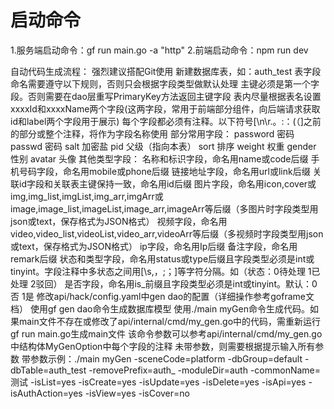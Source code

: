 # 启动命令

1.服务端启动命令：gf run main.go -a "http"
2.前端启动命令：npm run dev

自动代码生成流程：
    强烈建议搭配Git使用
    新建数据库表，如：auth_test
        表字段命名需要遵守以下规则，否则只会根据字段类型做默认处理
        主键必须是第一个字段。否则需要在dao层重写PrimaryKey方法返回主键字段
        表内尽量根据表名设置xxxxId和xxxxName两个字段(这两字段，常用于前端部分组件，向后端请求获取id和label两个字段用于展示)
        每个字段都必须有注释。以下符号[\n\r.。:：(（]之前的部分或整个注释，将作为字段名称使用
            部分常用字段：
                password	密码
                passwd		密码
                salt		加密盐
                pid			父级（指向本表）
                sort		排序
                weight 		权重
                gender 		性别
                avatar		头像
            其他类型字段：
                名称和标识字段，命名用name或code后缀
                手机号码字段，命名用mobile或phone后缀
                链接地址字段，命名用url或link后缀
                关联id字段和关联表主键保持一致，命名用id后缀
                图片字段，命名用icon,cover或img,img_list,imgList,img_arr,imgArr或image,image_list,imageList,image_arr,imageArr等后缀（多图片时字段类型用json或text，保存格式为JSON格式）
                视频字段，命名用video,video_list,videoList,video_arr,videoArr等后缀（多视频时字段类型用json或text，保存格式为JSON格式）
                ip字段，命名用Ip后缀
                备注字段，命名用remark后缀
                状态和类型字段，命名用status或type后缀且字段类型必须是int或tinyint。字段注释中多状态之间用[\s,，;；]等字符分隔。如（状态：0待处理 1已处理 2驳回）
		        是否字段，命名用is_前缀且字段类型必须是int或tinyint。默认：0否 1是
    修改api/hack/config.yaml中gen dao的配置（详细操作参考goframe文档）
    使用gf gen dao命令生成数据库模型
    使用./main myGen命令生成代码。如果main文件不存在或修改了api/internal/cmd/my_gen.go中的代码，需重新运行gf run main.go生成main文件
        该命令参数可以参考api/internal/cmd/my_gen.go中结构体MyGenOption中每个字段的注释
        未带参数，则需要根据提示输入所有参数
        带参数示例：./main myGen -sceneCode=platform -dbGroup=default -dbTable=auth_test -removePrefix=auth_ -moduleDir=auth -commonName=测试 -isList=yes -isCreate=yes -isUpdate=yes -isDelete=yes -isApi=yes -isAuthAction=yes -isView=yes -isCover=no